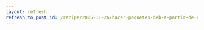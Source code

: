 ```yaml
---
layout: refresh
refresh_to_post_id: /recipe/2005-11-26/hacer-paquetes-deb-a-partir-de-rpm-y-tar-gz.html
---
```

